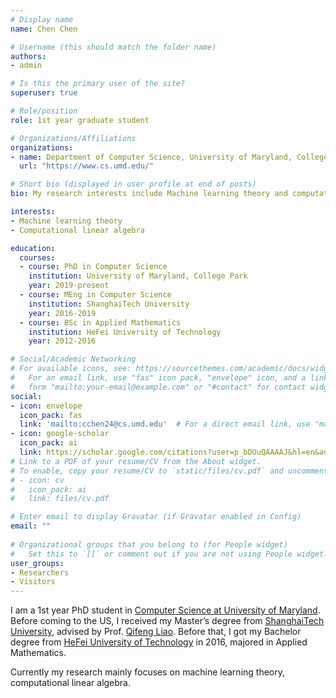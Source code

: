 ```yaml
---
# Display name
name: Chen Chen

# Username (this should match the folder name)
authors:
- admin

# Is this the primary user of the site?
superuser: true

# Role/position
role: 1st year graduate student

# Organizations/Affiliations
organizations:
- name: Department of Computer Science, University of Maryland, College Park
  url: "https://www.cs.umd.edu/"

# Short bio (displayed in user profile at end of posts)
bio: My research interests include Machine learning theory and computational linear algebra.

interests:
- Machine learning theory
- Computational linear algebra

education:
  courses:
  - course: PhD in Computer Science
    institution: University of Maryland, College Park
    year: 2019-present
  - course: MEng in Computer Science
    institution: ShanghaiTech University
    year: 2016-2019
  - course: BSc in Applied Mathematics
    institution: HeFei University of Technology
    year: 2012-2016

# Social/Academic Networking
# For available icons, see: https://sourcethemes.com/academic/docs/widgets/#icons
#   For an email link, use "fas" icon pack, "envelope" icon, and a link in the
#   form "mailto:your-email@example.com" or "#contact" for contact widget.
social:
- icon: envelope
  icon_pack: fas
  link: 'mailto:cchen24@cs.umd.edu'  # For a direct email link, use "mailto:test@example.org".
- icon: google-scholar
  icon_pack: ai
  link: https://scholar.google.com/citations?user=p_bDUuQAAAAJ&hl=en&authuser=2
# Link to a PDF of your resume/CV from the About widget.
# To enable, copy your resume/CV to `static/files/cv.pdf` and uncomment the lines below.  
# - icon: cv
#   icon_pack: ai
#   link: files/cv.pdf

# Enter email to display Gravatar (if Gravatar enabled in Config)
email: ""
  
# Organizational groups that you belong to (for People widget)
#   Set this to `[]` or comment out if you are not using People widget.  
user_groups:
- Researchers
- Visitors
---
```


I am a 1st year PhD student in [Computer Science at University of Maryland](https://www.cs.umd.edu/). Before coming to the US, I received my Master’s degree from [ShanghaiTech University](http://www.shanghaitech.edu.cn/eng/main.htm), advised by Prof. [Qifeng Liao](https://scholar.google.com/citations?user=9XKE7FYAAAAJ&hl=en). Before that, I got my Bachelor degree from [HeFei University of Technology](https://en.wikipedia.org/wiki/Hefei_University_of_Technology) in 2016, majored in Applied Mathematics.

Currently my research mainly focuses on machine learning theory, computational linear algebra.
